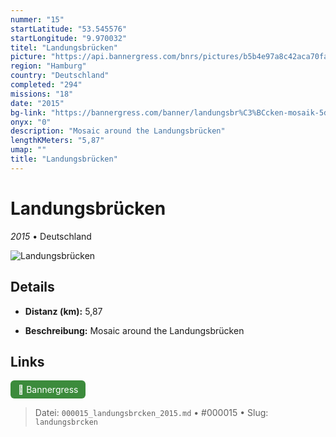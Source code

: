 ```yaml
---
nummer: "15"
startLatitude: "53.545576"
startLongitude: "9.970032"
titel: "Landungsbrücken"
picture: "https://api.bannergress.com/bnrs/pictures/b5b4e97a8c42aca70facc47acb35a5ca"
region: "Hamburg"
country: "Deutschland"
completed: "294"
missions: "18"
date: "2015"
bg-link: "https://bannergress.com/banner/landungsbr%C3%BCcken-mosaik-5dad"
onyx: "0"
description: "Mosaic around the Landungsbrücken"
lengthKMeters: "5,87"
umap: ""
title: "Landungsbrücken"
---
```

# Landungsbrücken

*2015* • Deutschland

![Landungsbrücken](https://api.bannergress.com/bnrs/pictures/b5b4e97a8c42aca70facc47acb35a5ca)

## Details
- **Distanz (km):** 5,87



- **Beschreibung:** Mosaic around the Landungsbrücken


## Links
<div style="margin-top: 0.5em;">
<a href="https://bannergress.com/banner/landungsbr%C3%BCcken-mosaik-5dad" target="_blank" style="display:inline-block;margin-right:8px;padding:6px 12px;background-color:#3c8b3c;color:white;text-decoration:none;border-radius:6px;">🔗 Bannergress</a>

</div>


> Datei: `000015_landungsbrcken_2015.md` • #000015 • Slug: `landungsbrcken`
